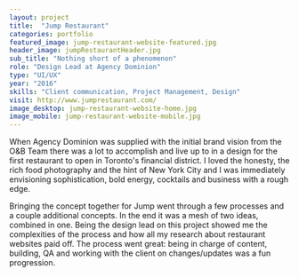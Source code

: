 ```yaml
---
layout: project
title:  "Jump Restaurant"
categories: portfolio
featured_image: jump-restaurant-website-featured.jpg
header_image: jumpRestaurantHeader.jpg
sub_title: "Nothing short of a phenomenon"
role: "Design Lead at Agency Dominion"
type: "UI/UX"
year: "2016"
skills: "Client communication, Project Management, Design"
visit: http://www.jumprestaurant.com/
image_desktop: jump-restaurant-website-home.jpg
image_mobile: jump-restaurant-website-mobile.jpg
---
```

When Agency Dominion was supplied with the initial brand vision from the O&B Team there was
a lot to accomplish and live up to in a design for the first restaurant to open
in Toronto's financial district. I loved the honesty, the rich food photography
and the hint of New York City and I was immediately envisioning sophistication, bold energy,
cocktails and business with a rough edge.

Bringing the concept together for Jump went through a few processes and a couple
additional concepts. In the end it was a mesh of two ideas, combined in one.
Being the design lead on this project showed me the complexities of the process
and how all my research about restaurant websites paid off. The process went
great: being in charge of content, building, QA and working with the client on
changes/updates was a fun progression.
